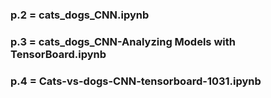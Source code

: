 
### p.2 = cats_dogs_CNN.ipynb
### p.3 = cats_dogs_CNN-Analyzing Models with TensorBoard.ipynb
### p.4 = Cats-vs-dogs-CNN-tensorboard-1031.ipynb
